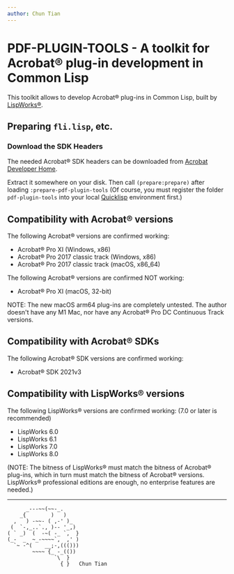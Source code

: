 ```yaml
---
author: Chun Tian
---
```


# PDF-PLUGIN-TOOLS - A toolkit for Acrobat® plug-in development in Common Lisp

This toolkit allows to develop Acrobat® plug-ins in Common Lisp, built by [LispWorks®](http://www.lispworks.com).

## Preparing `fli.lisp`, etc.

### Download the SDK Headers

The needed Acrobat® SDK headers can be downloaded from
[Acrobat Developer Home](https://opensource.adobe.com/dc-acrobat-sdk-docs/acrobatsdk/).

Extract it somewhere on your disk. Then call `(prepare:prepare)` after loading `:prepare-pdf-plugin-tools` (Of course, you must register the folder `pdf-plugin-tools` into your local
[Quicklisp](https://www.quicklisp.org/beta/) environment first.)

## Compatibility with Acrobat® versions

The following Acrobat® versions are confirmed working:

- Acrobat® Pro XI (Windows, x86)
- Acrobat® Pro 2017 classic track (Windows, x86)
- Acrobat® Pro 2017 classic track (macOS, x86_64)

The following Acrobat® versions are confirmed NOT working:

- Acrobat® Pro XI (macOS, 32-bit)

NOTE: The new macOS arm64 plug-ins are completely untested. The author doesn't have any M1 Mac, nor have any Acrobat® Pro DC Continuous Track versions.

## Compatibility with Acrobat® SDKs

The following Acrobat® SDK versions are confirmed working:

- Acrobat® SDK 2021v3

## Compatibility with LispWorks® versions

The following LispWorks® versions are confirmed working: (7.0 or later is recommended)

- LispWorks 6.0
- LispWorks 6.1
- LispWorks 7.0
- LispWorks 8.0

(NOTE: The bitness of LispWorks® must match the bitness of Acrobat® plug-ins, which in turn
must match the bitness of Acrobat® versions. LispWorks® professional editions are enough, no enterprise features are needed.)

---
```
      _---~~(~~-_.
    _{        )   )
  ,   ) -~~- ( ,-' )_
 (  `-,_..`., )-- '_,)
( ` _)  (  -~( -_ `,  }
(_-  _  ~_-~~~~`,  ,' )
  `~ -^(    __;-,((()))
        ~~~~ {_ -_(())
               `\  }
                 { }   Chun Tian
```
